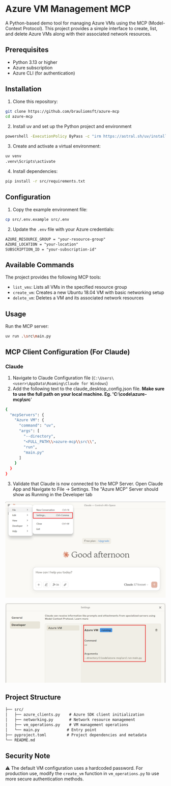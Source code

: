 # Azure VM Management MCP

A Python-based demo tool for managing Azure VMs using the MCP (Model-Context Protocol). This project provides a simple interface to create, list, and delete Azure VMs along with their associated network resources.

## Prerequisites

- Python 3.13 or higher
- Azure subscription
- Azure CLI (for authentication)

## Installation

1. Clone this repository:
```sh
git clone https://github.com/brauliomsft/azure-mcp
cd azure-mcp
```

2. Install uv and set up the Python project and environment
```sh
powershell -ExecutionPolicy ByPass -c "irm https://astral.sh/uv/install.ps1 | iex"
```

3. Create and activate a virtual environment:
```sh
uv venv
.venv\Scripts\activate
```

4. Install dependencies:
```sh
pip install -r src/requirements.txt
```

## Configuration

1. Copy the example environment file:
```sh
cp src/.env.example src/.env
```

2. Update the `.env` file with your Azure credentials:
```
AZURE_RESOURCE_GROUP = "your-resource-group"
AZURE_LOCATION = "your-location"
SUBSCRIPTION_ID = "your-subscription-id"
```

## Available Commands

The project provides the following MCP tools:

- `list_vms`: Lists all VMs in the specified resource group
- `create_vm`: Creates a new Ubuntu 18.04 VM with basic networking setup
- `delete_vm`: Deletes a VM and its associated network resources

## Usage

Run the MCP server:

```sh
uv run .\src\main.py
```

## MCP Client Configuration (For Claude)
### Claude
1. Navigate to Claude Configuration file (`C:\Users\<user>\AppData\Roaming\Claude for Windows`)
2. Add the following text to the claude_desktop_config.json file. **Make sure to use the full path on your local machine. Eg. 'C:\\code\\azure-mcp\\src**'
```sh
{
  "mcpServers": {
    "Azure VM": {
      "command": "uv",
      "args": [
        "--directory",
        "<FULL_PATH\\>azure-mcp\\src\\",
        "run",
        "main.py"
      ]
    }
  }
}
```
3. Validate that Claude is now connected to the MCP Server. Open Claude App and Navigate to File -> Settings. The "Azure MCP" Server should show as Running in the Developer tab

![](./img/claude1.png)

![](./img/claude2.png)


## Project Structure

```
├── src/
│   ├── azure_clients.py    # Azure SDK client initialization
│   ├── networking.py       # Network resource management
│   ├── vm_operations.py    # VM management operations
│   └── main.py            # Entry point
├── pyproject.toml         # Project dependencies and metadata
└── README.md
```

## Security Note

⚠️ The default VM configuration uses a hardcoded password. For production use, modify the `create_vm` function in `vm_operations.py` to use more secure authentication methods.

